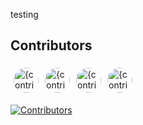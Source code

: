 testing

<h2>Contributors</h2>
<p><a href="https://github.com/cybernobie" title="cybernobie"><img src="https://avatars.githubusercontent.com/u/30187430?v=4&s=40" width="40" height="40" alt="{contributor["login"]}" style="border-radius:50%; margin: 5px;" /></a><a href="https://github.com/manshisingh07" title="manshisingh07"><img src="https://avatars.githubusercontent.com/u/186622807?v=4&s=40" width="40" height="40" alt="{contributor["login"]}" style="border-radius:50%; margin: 5px;" /></a><a href="https://github.com/coding-destini" title="coding-destini"><img src="https://avatars.githubusercontent.com/u/91196237?v=4&s=40" width="40" height="40" alt="{contributor["login"]}" style="border-radius:50%; margin: 5px;" /></a><a href="https://github.com/Ektaaa5656" title="Ektaaa5656"><img src="https://avatars.githubusercontent.com/u/183894198?v=4&s=40" width="40" height="40" alt="{contributor["login"]}" style="border-radius:50%; margin: 5px;" /></a></p>

[![Contributors](https://img.shields.io/github/contributors/cybernobie/Image-Compressor-Bot?style=for-the-badge)](https://github.com/cybernobie/Image-Compressor-Bot/graphs/contributors)
